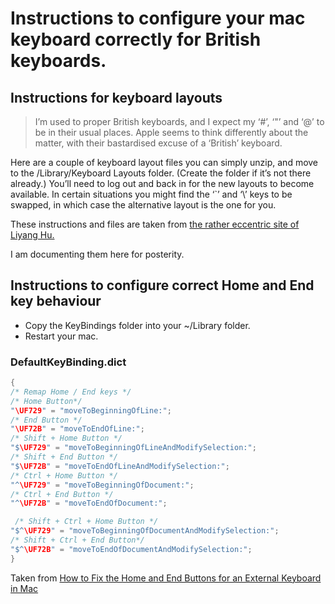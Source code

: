 # Instructions to configure your mac keyboard correctly for British keyboards.

## Instructions for keyboard layouts

>I’m used to proper British keyboards, and I expect my ‘#’, ‘"’ and ‘@’ to be in their usual places. Apple seems to think differently about the matter, with their bastardised excuse of a ‘British’ keyboard.

Here are a couple of keyboard layout files you can simply unzip, and move to the /Library/Keyboard Layouts folder. (Create the folder if it’s not there already.) You’ll need to log out and back in for the new layouts to become available. In certain situations you might find the ‘`’ and ‘\’ keys to be swapped, in which case the alternative layout is the one for you.

These instructions and files are taken from [the rather eccentric site of Liyang Hu.](http://liyang.hu/#osx-survival,osx-british,index)

I am documenting them here for posterity.

## Instructions to configure correct Home and End key behaviour

- Copy the KeyBindings folder into your ~/Library folder.
- Restart your mac.

### DefaultKeyBinding.dict

```c
{
/* Remap Home / End keys */
/* Home Button*/
"\UF729" = "moveToBeginningOfLine:";
/* End Button */
"\UF72B" = "moveToEndOfLine:";
/* Shift + Home Button */
"$\UF729" = "moveToBeginningOfLineAndModifySelection:";
/* Shift + End Button */
"$\UF72B" = "moveToEndOfLineAndModifySelection:";
/* Ctrl + Home Button */
"^\UF729" = "moveToBeginningOfDocument:";
/* Ctrl + End Button */
"^\UF72B" = "moveToEndOfDocument:";

 /* Shift + Ctrl + Home Button */
"$^\UF729" = "moveToBeginningOfDocumentAndModifySelection:";
/* Shift + Ctrl + End Button*/
"$^\UF72B" = "moveToEndOfDocumentAndModifySelection:";
}
```

Taken from [How to Fix the Home and End Buttons for an External Keyboard in Mac](https://www.maketecheasier.com/fix-home-end-button-for-external-keyboard-mac/)
